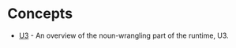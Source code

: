 # Concepts

- [U3](system/runtime/concepts/u3) - An overview of the noun-wrangling part of the runtime, U3.
